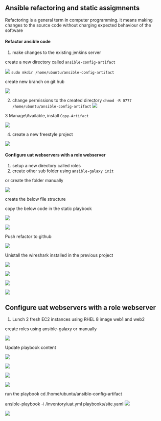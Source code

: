 ## Ansible refactoring and static assigmnents

Refactoring is a general term in computer programming. it means making changes to the source code without charging expected behaviour of the software

#### Refactor ansible code 

1. make changes to the existing jenkins server

create a new directory called `ansible-config-artifact`

![](img/1a.png)
`sudo mkdir /home/ubuntu/ansible-config-artifact`

create new branch on git hub

![](img/04.new%20branch.png)


2. change permissions to the created directory
`chmod -R 0777 /home/ubuntu/ansible-config-artifact`
![](img/01.ansible-config-artifact.png)

3 Manage\Available, install `Copy-Artifact`

![](img/02.copy%20artifact%20to%20home%20directory.png)

4. create a new freestyle project

![](img/03.%20jenkin%20server%20artifact.png)


#### Configure uat webservers with a role webserver

1. setup a new directory called roles
2. create other sub folder using `ansible-galaxy init`

or create the folder manually

![](img/list%20folder.png)

create the below file structure


copy the below code in the static playbook

![](img/05.static%20assignment.png)

![](img/playbook1.png)

Push refactor to github

![](img/06.pushrefactor.png)

Unistall the wireshark installed in the previous project

![](img/07.connectionTest.png)

![](img/07.dev_yml%20a.png)

![](img/08.playbook.png)

![](img/09.uninstall-wireshark.png)


## Configure uat webservers with a role webserver

1. Lunch 2 fresh EC2 instances using RHEL 8 image
web1 and web2

create roles using ansible-galaxy or manually


![](img/12a.role.png)

Update playbook content


![](img/13%20playbook.png)

![](img/task_main.png)

![](img/static_uat.png)

![](img/)

run the playbook
cd /home/ubuntu/ansible-config-artifact

ansible-playbook -i /inventory/uat.yml playbooks/site.yaml
![](img/13%20playbook.png)

![](img/final.png)
